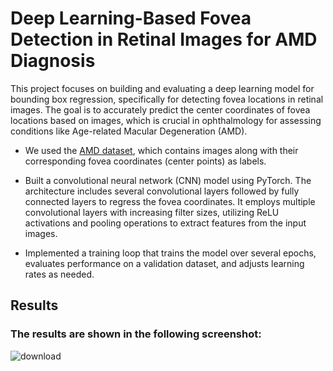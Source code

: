 
# Deep Learning-Based Fovea Detection in Retinal Images for AMD Diagnosis

This project focuses on building and evaluating a deep learning model for bounding box regression, specifically for detecting fovea locations in retinal images. The goal is to accurately predict the center coordinates of fovea locations based on images, which is crucial in ophthalmology for assessing conditions like Age-related Macular Degeneration (AMD).


- We used the [AMD dataset](https://amd.grand-challenge.org/), which contains images along with their corresponding fovea coordinates (center points) as labels.

- Built a convolutional neural network (CNN) model using PyTorch. The architecture includes several convolutional layers followed by fully connected layers to regress the fovea coordinates. It employs multiple convolutional layers with increasing filter sizes, utilizing ReLU activations and pooling operations to extract features from the input images.

- Implemented a training loop that trains the model over several epochs, evaluates performance on a validation dataset, and adjusts learning rates as needed.
## Results
### The results are shown in the following screenshot:
![download](https://github.com/user-attachments/assets/e4473057-2620-4220-b013-ea02ed27c7e2)
